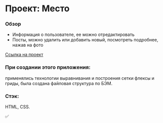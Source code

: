 # Проект: Место

### Обзор

* Информация о пользователе, ее можно отредактировать
* Посты, можно удалить или добавить новый, посмотреть подробнее, нажав на фото


<!-- [Ссылка на проект](https://annaapk.github.io/mesto/) -->
<a href="https://annaapk.github.io/mesto/" target="_blank">Ссылка на проект</a>

### При создании этого приложения:
применялись технологии выравнивания и построения сетки флексы и гриды, была создана файловая структура по БЭМ.

### Стэк:
HTML, CSS.

✅
